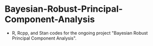 # Bayesian-Robust-Principal-Component-Analysis
- R, Rcpp, and Stan codes for the ongoing project "Bayesian Robust Principal Component Analysis".
